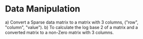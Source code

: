# Data Manipulation
a) Convert a Sparse data matrix to a matrix with 3 columns, ("row", "column", "value").
b) To calculate the log base 2 of a matrix and a converted matrix to a non-Zero matrix with 3 columns.
